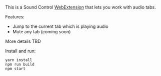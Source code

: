 This is a Sound Control [WebExtension](https://developer.mozilla.org/en-US/Add-ons/WebExtensions)
that lets you work with audio tabs.

Features:
* Jump to the current tab which is playing audio
* Mute any tab (coming soon)

More details TBD

Install and run:

    yarn install
    npm run build
    npm start
